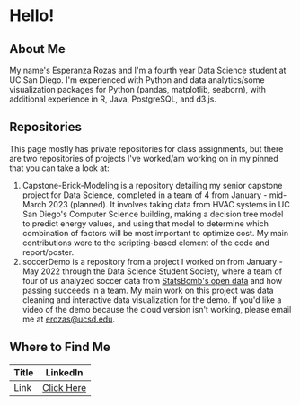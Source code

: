 # Hello!

## About Me
My name's Esperanza Rozas and I'm a fourth year Data Science student at UC San Diego. I'm experienced with Python and data analytics/some visualization packages for Python (pandas, matplotlib, seaborn), with additional experience in R, Java, PostgreSQL, and d3.js.

## Repositories
This page mostly has private repositories for class assignments, but there are two repositories of projects I've worked/am working on in my pinned that you can take a look at:

1. Capstone-Brick-Modeling is a repository detailing my senior capstone project for Data Science, completed in a team of 4 from January - mid-March 2023 (planned). It involves taking data from HVAC systems in UC San Diego's Computer Science building, making a decision tree model to predict energy values, and using that model to determine which combination of factors will be most important to optimize cost. My main contributions were to the scripting-based element of the code and report/poster.
2. soccerDemo is a repository from a project I worked on from January - May 2022 through the Data Science Student Society, where a team of four of us analyzed soccer data from [StatsBomb's open data](https://github.com/statsbomb/open-data) and how passing succeeds in a team. My main work on this project was data cleaning and interactive data visualization for the demo. If you'd like a video of the demo because the cloud version isn't working, please email me at erozas@ucsd.edu.

## Where to Find Me
| Title | **LinkedIn** |
| ---- | ---- |
| Link | [Click Here](https://www.linkedin.com/in/esperanza-r/) |